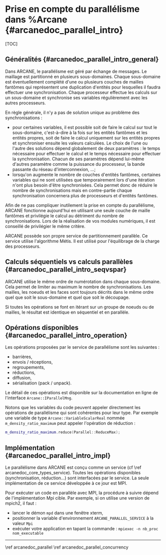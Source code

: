 ﻿# Prise en compte du parallélisme dans %Arcane {#arcanedoc_parallel_intro}

[TOC]

<!-- présente la manière dont %Arcane prend en charge le parallèlisme par partitionnement de domaine. -->

## Généralités {#arcanedoc_parallel_intro_general}

Dans ARCANE, le parallélisme est géré par échange de messages. Le maillage 
est partitionné en plusieurs sous-domaines. Chaque sous-domaine est 
éventuellement complété d'une ou plusieurs couches de mailles fantômes qui 
représentent une duplication d'entités pour lesquelles il faudra effectuer
une synchronisation. Chaque processeur effectue les calculs sur un sous-domaine
et synchronise ses variables régulièrement avec les autres processeurs.

En règle générale, il n'y a pas de solution unique au
problème des synchronisations :
- pour certaines variables, il est possible soit de faire le
  calcul sur tout le sous-domaine, c'est-à-dire à la fois sur les
  entités fantômes et les entités propres, soit de faire le calcul
  uniquement sur les entités propres et synchroniser ensuite les valeurs
  calculées. Le choix de l'une ou l'autre des solutions dépend
  globalement de deux paramètres : le temps nécessaire pour effectuer le
  calcul et le temps nécessaire pour effectuer la synchronisation. Chacun de
  ses paramètres dépend lui-même d'autres paramètre comme la puissance
  du processeur, la bande passante du réseau d'interconnexion, ...;
- lorsqu'on augmente le nombre de couches d'entités fantômes,
  certaines variables qui ne sont utilisées que temporairement lors d'une
  itération n'ont plus besoin d'être synchronisées. Cela permet donc de
  réduire le nombre de synchronisations mais en contre-partie chaque
  synchronisation concernera plus de processeurs et d'entités fantômes.

Afin de ne pas compliquer inutilement la prise en compte du
parallélisme, ARCANE fonctionne aujourd'hui en utilisant une seule
couche de maille fantômes et privilégie le calcul au détriment du
nombre de synchronisations. Lors de la réalisation de vos modules
numériques, il est conseillé de privilégier le même critère.

ARCANE possède son propre service de partitionnement parallèle. Ce service 
utilise l'algorithme Métis. Il est utilisé pour l'équilibrage de la charge des
processeurs.

## Calculs séquentiels vs calculs parallèles {#arcanedoc_parallel_intro_seqvspar}

ARCANE utilise le même ordre de numérotation dans chaque 
sous-domaine. Cela permet de limiter au maximum le nombre de
synchronisations. Les mailles, les noeuds et les faces
sont toujours décrits dans le même ordre quel que soit le
sous-domaine et quel que soit le découpage. 

Si toutes les opérations se font en itérant sur un groupe de noeuds ou de
mailles, le résultat est identique en séquentiel et en parallèle.

## Opérations disponibles {#arcanedoc_parallel_intro_operation}

Les opérations proposées par le service de parallélisme sont les suivantes :
- barrières,
- envois / réceptions,
- regroupements,
- réductions,
- diffusion,
- sérialisation (pack / unpack).

Le détail de ces opérations est disponible sur la documentation en ligne de l'interface `Arcane::IParallelMng`.

Notons que les variables du code peuvent appeler directement les opérations de parallélisme qui
sont cohérentes pour leur type. Par exemple une variable de type `Arcane::VariableScalarReal` nommée
`m_density_ratio_maximum` peut appeler l'opération de réduction : 

```cpp
m_density_ratio_maximum.reduce(Parallel::ReduceMax);
``` 

## Implémentation {#arcanedoc_parallel_intro_impl}

Le parallélisme dans ARCANE est conçu comme un service (cf \ref arcanedoc_core_types_service).
Toutes les opérations disponibles (synchronisation, réduction...) sont interfacées
par le service. La seule implémentation de ce service développée à ce jour 
est MPI. 

Pour exécuter un code en parallèle avec MPI, la procédure à suivre dépend de l'implémentation Mpi cible.
Par exemple, si on utilise une version de mpich2, il faut :
- lancer le démon `mpd` dans une fenêtre xterm,
- positionner la variable d'environnement `ARCANE_PARALLEL_SERVICE` à la valeur `Mpi`
- exécuter votre application en tapant la commande : `mpiexec -n nb_proc nom_executable`


____

<div class="section_buttons">
<span class="back_section_button">
\ref arcanedoc_parallel
</span>
<span class="next_section_button">
\ref arcanedoc_parallel_concurrency
</span>
</div>
